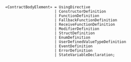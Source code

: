 <!-- This file is generated automatically by infrastructure scripts. Please don't edit by hand. -->

```{ .ebnf .slang-ebnf #ContractBodyElement }
«ContractBodyElement» = UsingDirective
                      | ConstructorDefinition
                      | FunctionDefinition
                      | FallbackFunctionDefinition
                      | ReceiveFunctionDefinition
                      | ModifierDefinition
                      | StructDefinition
                      | EnumDefinition
                      | UserDefinedValueTypeDefinition
                      | EventDefinition
                      | ErrorDefinition
                      | StateVariableDeclaration;
```
